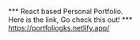*** React based Personal Portfolio.
<br>
Here is the link, Go check this out! ***
<br>
https://portfoliogks.netlify.app/
